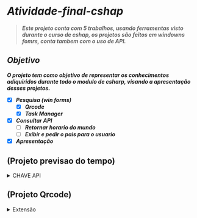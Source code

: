 # ***Atividade-final-cshap***
>***Este projeto conta com 5 trabalhos, usando ferramentas visto durante o curso de cshap, os projetos são feitos em windowns fomrs, conta tambem com o uso de API.***

## ***Objetivo***

***O projeto tem como objetivo de representar os conhecimentos adiquiridos durante todo o modulo de csharp, visando a apresentação desses projetos.***

- [x] ***Pesquisa (win forms)***
  - [x] ***Qrcode***
  - [x] ***Task Manager***
- [x] ***Consultar API***
  - [ ] ***Retornar horario do mundo***
  - [ ] ***Exibir e pedir o pais para o usuario***
- [x] ***Apresentação***

## (Projeto previsao do tempo)

<details>
<summary>CHAVE API</summary>
  
` "d0c4d691e3f1fa2da4267474044805d3";`
</details>

## (Projeto Qrcode)

<details>
<summary>Extensão</summary>
  
***"Qrcode Genarator"***
</details>


